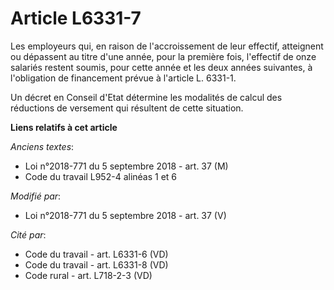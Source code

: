 # Article L6331-7

Les employeurs qui, en raison de l'accroissement de leur effectif, atteignent ou dépassent au titre d'une année, pour la
première fois, l'effectif de onze salariés restent soumis, pour cette année et les deux années suivantes, à l'obligation de
financement prévue à l'article L. 6331-1.

Un décret en Conseil d'Etat détermine les modalités de calcul des réductions de versement qui résultent de cette situation.

**Liens relatifs à cet article**

_Anciens textes_:

  - Loi n°2018-771 du 5 septembre 2018 - art. 37 (M)
  - Code du travail L952-4 alinéas 1 et 6

_Modifié par_:

  - Loi n°2018-771 du 5 septembre 2018 - art. 37 (V)

_Cité par_:

  - Code du travail - art. L6331-6 (VD)
  - Code du travail - art. L6331-8 (VD)
  - Code rural - art. L718-2-3 (VD)
